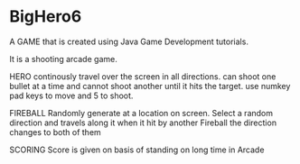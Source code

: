 # BigHero6
A GAME that is created using Java Game Development tutorials.

It is a shooting arcade game. 

HERO
  continously travel over the screen in all directions.
  can shoot one bullet at a time and cannot shoot another until it hits the target.
  use numkey pad keys to move and 5 to shoot.

FIREBALL
  Randomly generate at a location on screen.
  Select a random direction and travels along it
  when it hit by another Fireball the direction changes to both of them
  
SCORING
  Score is given on basis of standing on long time in Arcade
